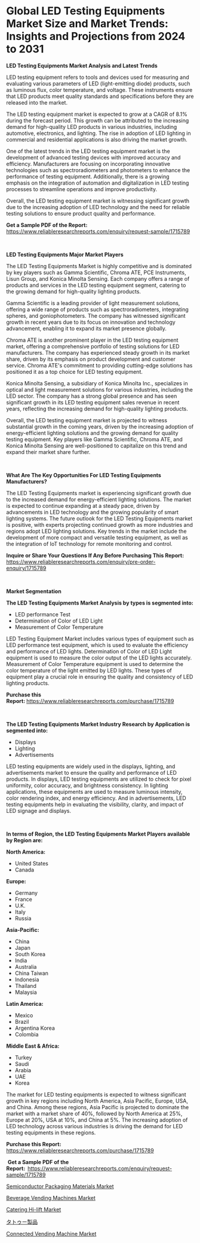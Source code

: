<p><h1>Global LED Testing Equipments Market Size and Market Trends: Insights and Projections from 2024 to 2031</h1></p><p><strong>LED Testing Equipments Market Analysis and Latest Trends</strong></p>
<p><p>LED testing equipment refers to tools and devices used for measuring and evaluating various parameters of LED (light-emitting diode) products, such as luminous flux, color temperature, and voltage. These instruments ensure that LED products meet quality standards and specifications before they are released into the market.</p><p>The LED testing equipment market is expected to grow at a CAGR of 8.1% during the forecast period. This growth can be attributed to the increasing demand for high-quality LED products in various industries, including automotive, electronics, and lighting. The rise in adoption of LED lighting in commercial and residential applications is also driving the market growth.</p><p>One of the latest trends in the LED testing equipment market is the development of advanced testing devices with improved accuracy and efficiency. Manufacturers are focusing on incorporating innovative technologies such as spectroradiometers and photometers to enhance the performance of testing equipment. Additionally, there is a growing emphasis on the integration of automation and digitalization in LED testing processes to streamline operations and improve productivity.</p><p>Overall, the LED testing equipment market is witnessing significant growth due to the increasing adoption of LED technology and the need for reliable testing solutions to ensure product quality and performance.</p></p>
<p><strong>Get a Sample PDF of the Report:&nbsp;</strong> <a href="https://www.reliableresearchreports.com/enquiry/request-sample/1715789">https://www.reliableresearchreports.com/enquiry/request-sample/1715789</a></p>
<p>&nbsp;</p>
<p><strong>LED Testing Equipments Major Market Players</strong></p>
<p><p>The LED Testing Equipments Market is highly competitive and is dominated by key players such as Gamma Scientific, Chroma ATE, PCE Instruments, Lisun Group, and Konica Minolta Sensing. Each company offers a range of products and services in the LED testing equipment segment, catering to the growing demand for high-quality lighting products.</p><p>Gamma Scientific is a leading provider of light measurement solutions, offering a wide range of products such as spectroradiometers, integrating spheres, and goniophotometers. The company has witnessed significant growth in recent years due to its focus on innovation and technology advancement, enabling it to expand its market presence globally.</p><p>Chroma ATE is another prominent player in the LED testing equipment market, offering a comprehensive portfolio of testing solutions for LED manufacturers. The company has experienced steady growth in its market share, driven by its emphasis on product development and customer service. Chroma ATE's commitment to providing cutting-edge solutions has positioned it as a top choice for LED testing equipment.</p><p>Konica Minolta Sensing, a subsidiary of Konica Minolta Inc., specializes in optical and light measurement solutions for various industries, including the LED sector. The company has a strong global presence and has seen significant growth in its LED testing equipment sales revenue in recent years, reflecting the increasing demand for high-quality lighting products.</p><p>Overall, the LED testing equipment market is projected to witness substantial growth in the coming years, driven by the increasing adoption of energy-efficient lighting solutions and the growing demand for quality testing equipment. Key players like Gamma Scientific, Chroma ATE, and Konica Minolta Sensing are well-positioned to capitalize on this trend and expand their market share further.</p></p>
<p>&nbsp;</p>
<p><strong>What Are The Key Opportunities For LED Testing Equipments Manufacturers?</strong></p>
<p><p>The LED Testing Equipments market is experiencing significant growth due to the increased demand for energy-efficient lighting solutions. The market is expected to continue expanding at a steady pace, driven by advancements in LED technology and the growing popularity of smart lighting systems. The future outlook for the LED Testing Equipments market is positive, with experts projecting continued growth as more industries and regions adopt LED lighting solutions. Key trends in the market include the development of more compact and versatile testing equipment, as well as the integration of IoT technology for remote monitoring and control.</p></p>
<p><strong>Inquire or Share Your Questions If Any Before Purchasing This Report:</strong> <a href="https://www.reliableresearchreports.com/enquiry/pre-order-enquiry/1715789">https://www.reliableresearchreports.com/enquiry/pre-order-enquiry/1715789</a></p>
<p>&nbsp;</p>
<p><strong>Market Segmentation</strong></p>
<p><strong>The LED Testing Equipments Market Analysis by types is segmented into:</strong></p>
<p><ul><li>LED performance Test</li><li>Determination of Color of LED Light</li><li>Measurement of Color Temperature</li></ul></p>
<p><p>LED Testing Equipment Market includes various types of equipment such as LED performance test equipment, which is used to evaluate the efficiency and performance of LED lights. Determination of Color of LED Light equipment is used to measure the color output of the LED lights accurately. Measurement of Color Temperature equipment is used to determine the color temperature of the light emitted by LED lights. These types of equipment play a crucial role in ensuring the quality and consistency of LED lighting products.</p></p>
<p><strong>Purchase this Report:&nbsp;</strong><a href="https://www.reliableresearchreports.com/purchase/1715789">https://www.reliableresearchreports.com/purchase/1715789</a></p>
<p>&nbsp;</p>
<p><strong>The LED Testing Equipments Market Industry Research by Application is segmented into:</strong></p>
<p><ul><li>Displays</li><li>Lighting</li><li>Advertisements</li></ul></p>
<p><p>LED testing equipments are widely used in the displays, lighting, and advertisements market to ensure the quality and performance of LED products. In displays, LED testing equipments are utilized to check for pixel uniformity, color accuracy, and brightness consistency. In lighting applications, these equipments are used to measure luminous intensity, color rendering index, and energy efficiency. And in advertisements, LED testing equipments help in evaluating the visibility, clarity, and impact of LED signage and displays.</p></p>
<p>&nbsp;</p>
<p><strong>In terms of Region, the LED Testing Equipments Market Players available by Region are:</strong></p>
<p>
    <p> <strong> North America: </strong>
        <ul>
            <li>United States</li>
            <li>Canada</li>
        </ul>
        </p> 
    <p> <strong> Europe: </strong>
        <ul>
            <li>Germany</li>
            <li>France</li>
            <li>U.K.</li>
            <li>Italy</li>
            <li>Russia</li>
        </ul>
        </p> 
    <p> <strong> Asia-Pacific: </strong>
        <ul>
            <li>China</li>
            <li>Japan</li>
            <li>South Korea</li>
            <li>India</li>
            <li>Australia</li>
            <li>China Taiwan</li>
            <li>Indonesia</li>
            <li>Thailand</li>
            <li>Malaysia</li>
        </ul>
        </p> 
    <p> <strong> Latin America: </strong>
        <ul>
            <li>Mexico</li>
            <li>Brazil</li>
            <li>Argentina Korea</li>
            <li>Colombia</li>
        </ul>
        </p> 
    <p> <strong> Middle East & Africa: </strong>
        <ul>
            <li>Turkey</li>
            <li>Saudi</li>
            <li>Arabia</li>
            <li>UAE</li>
            <li>Korea</li>
        </ul>
    </p>
    </p>
<p><p>The market for LED testing equipments is expected to witness significant growth in key regions including North America, Asia Pacific, Europe, USA, and China. Among these regions, Asia Pacific is projected to dominate the market with a market share of 40%, followed by North America at 25%, Europe at 20%, USA at 10%, and China at 5%. The increasing adoption of LED technology across various industries is driving the demand for LED testing equipments in these regions.</p></p>
<p><strong>Purchase this Report: </strong><a href="https://www.reliableresearchreports.com/purchase/1715789">https://www.reliableresearchreports.com/purchase/1715789</a></p>
<p>&nbsp;<strong>Get a Sample PDF of the Report:&nbsp;&nbsp;</strong><a href="https://www.reliableresearchreports.com/enquiry/request-sample/1715789">https://www.reliableresearchreports.com/enquiry/request-sample/1715789</a></p>
<p><strong></strong></p>
<p><p><a href="https://view.publitas.com/reportprime-1/semiconductor-packaging-materials-market-provides-detailed-segmentation-of-this-market-based-on-type-application-and-region-and-forecast-for-the-period-from-2024-2031/">Semiconductor Packaging Materials Market</a></p><p><a href="https://github.com/provorikovar/Market-Research-Report-List-3/blob/main/beverage-vending-machines-market.md">Beverage Vending Machines Market</a></p><p><a href="https://silk-columnist-571.notion.site/Catering-Hi-lift-Market-Research-Report-Forecasted-for-Period-from-2024-2031-by-Market-Type-Mark-70855142ff0b4d41bd44c6ac1c98347b">Catering Hi-lift Market</a></p><p><a href="https://medium.com/@jazminjones30/%E3%82%BF%E3%83%88%E3%82%A5%E3%83%BC%E3%83%97%E3%83%AD%E3%83%80%E3%82%AF%E3%83%88%E5%B8%82%E5%A0%B4-%E7%AB%B6%E4%BA%89%E5%88%86%E6%9E%90-%E5%B8%82%E5%A0%B4%E3%83%88%E3%83%AC%E3%83%B3%E3%83%89-2031%E5%B9%B4%E3%81%BE%E3%81%A7%E3%81%AE%E4%BA%88%E6%B8%AC-9d879d4a8c0a">タトゥー製品</a></p><p><a href="https://github.com/angelajermaine/Market-Research-Report-List-2/blob/main/connected-vending-machine-market.md">Connected Vending Machine Market</a></p></p>